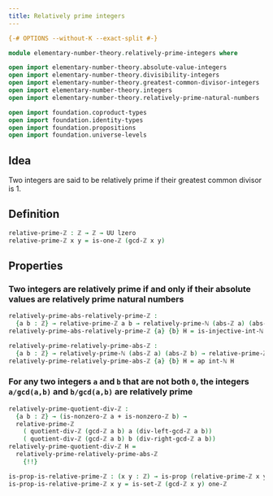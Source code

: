 ```yaml
---
title: Relatively prime integers
---
```


```agda
{-# OPTIONS --without-K --exact-split #-}

module elementary-number-theory.relatively-prime-integers where

open import elementary-number-theory.absolute-value-integers
open import elementary-number-theory.divisibility-integers
open import elementary-number-theory.greatest-common-divisor-integers
open import elementary-number-theory.integers
open import elementary-number-theory.relatively-prime-natural-numbers

open import foundation.coproduct-types
open import foundation.identity-types
open import foundation.propositions
open import foundation.universe-levels
```

## Idea

Two integers are said to be relatively prime if their greatest common divisor is 1.

## Definition

```agda
relative-prime-ℤ : ℤ → ℤ → UU lzero
relative-prime-ℤ x y = is-one-ℤ (gcd-ℤ x y)
```

## Properties

### Two integers are relatively prime if and only if their absolute values are relatively prime natural numbers

```agda
relatively-prime-abs-relatively-prime-ℤ :
  {a b : ℤ} → relative-prime-ℤ a b → relatively-prime-ℕ (abs-ℤ a) (abs-ℤ b)
relatively-prime-abs-relatively-prime-ℤ {a} {b} H = is-injective-int-ℕ H

relatively-prime-relatively-prime-abs-ℤ :
  {a b : ℤ} → relatively-prime-ℕ (abs-ℤ a) (abs-ℤ b) → relative-prime-ℤ a b
relatively-prime-relatively-prime-abs-ℤ {a} {b} H = ap int-ℕ H
```

### For any two integers `a` and `b` that are not both `0`, the integers `a/gcd(a,b)` and `b/gcd(a,b)` are relatively prime

```agda
relatively-prime-quotient-div-ℤ :
  {a b : ℤ} → (is-nonzero-ℤ a + is-nonzero-ℤ b) →
  relative-prime-ℤ
    ( quotient-div-ℤ (gcd-ℤ a b) a (div-left-gcd-ℤ a b))
    ( quotient-div-ℤ (gcd-ℤ a b) b (div-right-gcd-ℤ a b))
relatively-prime-quotient-div-ℤ H =
  relatively-prime-relatively-prime-abs-ℤ
    {!!}
```

```agda
is-prop-is-relative-prime-ℤ : (x y : ℤ) → is-prop (relative-prime-ℤ x y)
is-prop-is-relative-prime-ℤ x y = is-set-ℤ (gcd-ℤ x y) one-ℤ
```
